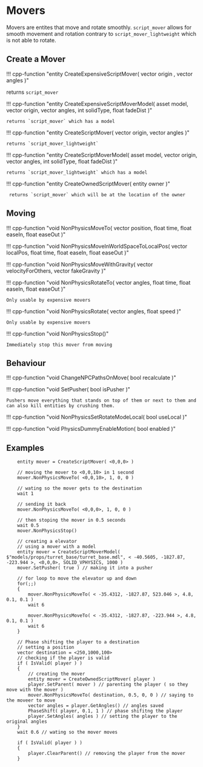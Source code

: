 # Movers


Movers are entites that move and rotate smoothly.
`script_mover` allows for smooth movement and rotation contrary to `script_mover_lightweight` which is not able to rotate.

## Create a Mover

!!! cpp-function "entity CreateExpensiveScriptMover( vector origin , vector angles )"

   returns `script_mover`

!!! cpp-function "entity CreateExpensiveScriptMoverModel( asset model, vector origin, vector angles, int solidType, float fadeDist )"

    returns `script_mover` which has a model

!!! cpp-function "entity CreateScriptMover( vector origin, vector angles )"

    returns `script_mover_lightweight`

!!! cpp-function "entity CreateScriptMoverModel( asset model, vector origin, vector angles, int solidType, float fadeDist )"

    returns `script_mover_lightweight` which has a model

!!! cpp-function "entity CreateOwnedScriptMover( entity owner )"

     returns `script_mover` which will be at the location of the owner

## Moving

!!! cpp-function "void NonPhysicsMoveTo( vector position, float time, float easeIn, float easeOut )"

!!! cpp-function "void NonPhysicsMoveInWorldSpaceToLocalPos( vector localPos, float time, float easeIn, float easeOut )"

!!! cpp-function "void NonPhysicsMoveWithGravity( vector velocityForOthers, vector fakeGravity )"

!!! cpp-function "void NonPhysicsRotateTo( vector angles, float time, float easeIn, float easeOut )"

    Only usable by expensive movers

!!! cpp-function "void NonPhysicsRotate( vector angles, float speed )"

    Only usable by expensive movers

!!! cpp-function "void NonPhysicsStop()"

    Immediately stop this mover from moving

## Behaviour

!!! cpp-function "void ChangeNPCPathsOnMove( bool recalculate )"

!!! cpp-function "void SetPusher( bool isPusher )"

    Pushers move everything that stands on top of them or next to them and can also kill entities by crushing them.

!!! cpp-function "void NonPhysicsSetRotateModeLocal( bool useLocal )"

!!! cpp-function "void PhysicsDummyEnableMotion( bool enabled )"

## Examples

```squirrel
    entity mover = CreateScriptMover( <0,0,0> )

    // moving the mover to <0,0,10> in 1 second
    mover.NonPhysicsMoveTo( <0,0,10>, 1, 0, 0 )

    // wating so the mover gets to the destination
    wait 1

    // sending it back
    mover.NonPhysicsMoveTo( <0,0,0>, 1, 0, 0 )

    // then stoping the mover in 0.5 seconds
    wait 0.5
    mover.NonPhysicsStop()

```

```squirrel
    // creating a elevator
    // using a mover with a model
    entity mover = CreateScriptMoverModel( $"models/props/turret_base/turret_base.mdl", < -40.5605, -1827.87, -223.944 >, <0,0,0>, SOLID_VPHYSICS, 1000 )
    mover.SetPusher( true ) // making it into a pusher

    // for loop to move the elevator up and down
    for(;;)
    {
        mover.NonPhysicsMoveTo( < -35.4312, -1827.87, 523.046 >, 4.8, 0.1, 0.1 )
        wait 6

        mover.NonPhysicsMoveTo( < -35.4312, -1827.87, -223.944 >, 4.8, 0.1, 0.1 )
        wait 6
    }

```

```squirrel
    // Phase shifting the player to a destination
    // setting a position
    vector destination = <250,1000,100>
    // checking if the player is valid
    if ( IsValid( player ) )
    {
        // creating the mover
        entity mover = CreateOwnedScriptMover( player )
        player.SetParent( mover ) // parenting the player ( so they move with the mover )
        mover.NonPhysicsMoveTo( destination, 0.5, 0, 0 ) // saying to the moveer to move
        vector angles = player.GetAngles() // angles saved
        PhaseShift( player, 0.1, 1 ) // phase shifitng the player
        player.SetAngles( angles ) // setting the player to the original angles
    }
    wait 0.6 // wating so the mover moves

    if ( IsValid( player ) )
    {
        player.ClearParent() // removing the player from the mover
    }
```
